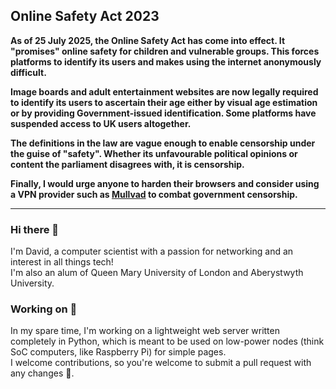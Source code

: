 ## Online Safety Act 2023
**As of 25 July 2025, the Online Safety Act has come into effect. It "promises" online safety for children and vulnerable groups. This forces platforms to identify its users and makes using the internet anonymously difficult.**
  
**Image boards and adult entertainment websites are now legally required to identify its users to ascertain their age either by visual age estimation or by providing Government-issued identification. Some platforms have suspended access to UK users altogether.**
  
**The definitions in the law are vague enough to enable censorship under the guise of "safety". Whether its unfavourable political opinions or content the parliament disagrees with, it is censorship.**

**Finally, I would urge anyone to harden their browsers and consider using a VPN provider such as [Mullvad](https://mullvad.net/en) to combat government censorship.**

---

### Hi there 👋
I'm David, a computer scientist with a passion for networking and an interest in all things tech!  
I'm also an alum of Queen Mary University of London and Aberystwyth University.  

### Working on 🔭
In my spare time, I'm working on a lightweight web server written completely in Python, which is meant to be used on low-power nodes (think SoC computers, like Raspberry Pi) for simple pages.  
I welcome contributions, so you're welcome to submit a pull request with any changes 🙂.

<!--
**mfpx/mfpx** is a ✨ _special_ ✨ repository because its `README.md` (this file) appears on your GitHub profile.

Here are some ideas to get you started:

- 🔭 I’m currently working on ...
- 🌱 I’m currently learning ...
- 👯 I’m looking to collaborate on ...
- 🤔 I’m looking for help with ...
- 💬 Ask me about ...
- 📫 How to reach me: ...
- 😄 Pronouns: ...
- ⚡ Fun fact: ...
-->

